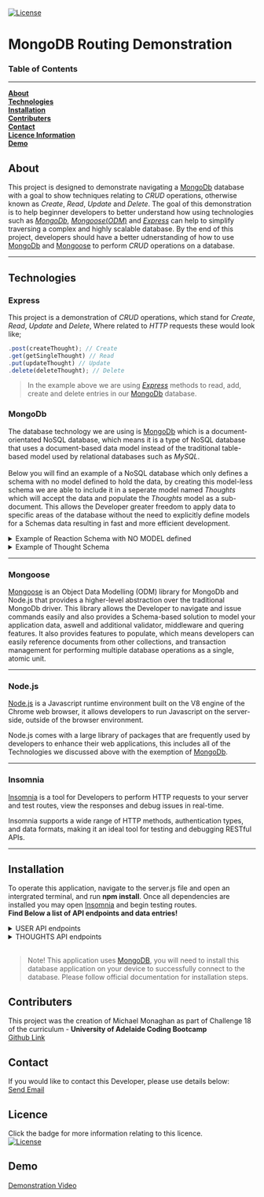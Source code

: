 <br>

[![License](https://img.shields.io/badge/License-MIT-blue.svg)](https://opensource.org/licenses/MIT)

# MongoDB Routing Demonstration

### Table of Contents <br>
***
 [**About**](#about)<br>
 [**Technologies**](#technologies)<br>
 [**Installation**](#installation)<br>
 [**Contributers**](#contributers)<br>
 [**Contact**](#contact)<br>
 [**Licence Information**](#licence)<br>
 [**Demo**](#demo)<br>


## About
This project is designed to demonstrate navigating a [MongoDb](https://www.mongodb.com/) database with a goal to show techniques relating to *CRUD* operations, otherwise known as *Create*, *Read*, *Update* and *Delete*. The goal of this demonstration is to help beginner developers to better understand how using technologies such as [*MongoDb*](https://www.mongodb.com/), [*Mongoose*(*ODM*)](https://mongoosejs.com/docs/) and [*Express*](https://expressjs.com/) can help to simplify traversing a complex and highly scalable database. By the end of this project, developers should have a better udnerstanding of how to use [MongoDb](https://www.mongodb.com/) and [Mongoose](https://mongoosejs.com/docs/) to perform *CRUD* operations on a database.
***
## Technologies

### **Express**
This project is a demonstration of *CRUD* operations, which stand for *Create*, *Read*, *Update* and *Delete*, Where related to *HTTP* requests these would look like;
``` js
.post(createThought); // Create
.get(getSingleThought) // Read
.put(updateThought) // Update
.delete(deleteThought); // Delete
```
> In the example above we are using [*Express*](https://expressjs.com/) methods to read, add, create and delete entries in our [MongoDb](https://www.mongodb.com/) database.
>
### **MongoDb**
The database technology we are using is [MongoDb](https://www.mongodb.com/) which is a document-orientated NoSQL database, which means it is a type of NoSQL database that uses a document-based data model instead of the traditional table-based model used by relational databases such as *MySQL*.<br>
<br>
Below you will find an example of a NoSQL database which only defines a schema with no model defined to hold the data, by creating this model-less schema we are able to include it in a seperate model named *Thoughts* which will accept the data and populate the *Thoughts* model as a sub-document. This allows the Developer greater freedom to apply data to specific areas of the database without the need to explicitly define models for a Schemas data resulting in fast and more efficient development.   
<details>
  <summary>Example of Reaction Schema with NO MODEL defined</summary>

  ``` js
  const { Schema } = require('mongoose');


const reactionSchema = new Schema(
  {
    reactionId: {
      type: Schema.Types.ObjectId,
      default: () => new mongoose.Types.ObjectId()
    },
    reactionBody: {
      type: String,
      required: true,
    },
    createdAt: {
      type: Date,
      default: Date.now,
    },
  },
  {
    toJSON: {
      getters: true,
      virtuals: true,
    },
  }
);

// Virtual to return formatted Date.
reactionSchema.virtual('formattedDate').get(function() {
    return this.createdAt.toLocaleDateString();
});

module.exports = reactionSchema;

```
</details>

<details>
  <summary>Example of Thought Schema</summary>

  ``` js
const thoughtSchema = new Schema(
    {
        thoughtText: {
            type: String,
            required: true,
            min_length: 1,
            max_length: 280
        },
        createdAt: {
            type: Date,
            default: Date.now
        },
        username: {
            type: String,
            ref: 'User',
            required: true
        },
        reactions: [reactionSchema] //Note the reaction Schema is included as a field within the Thought Schema.
    }, {
        toJSON: { 
            virtuals: true
        },
        
    }
);

```
</details>

***

### **Mongoose**
[Mongoose](https://mongoosejs.com/docs/) is an Object Data Modelling (ODM) library for MongoDb and Node.js that provides a higher-level abstraction over the traditional MongoDb driver. This library allows the Developer to navigate and issue commands easily and also provides a Schema-based solution to model your application data, aswell and additional validator, middleware and quering features. It also provides features to populate, which means developers can easily reference documents from other collections, and transaction management for performing multiple database operations as a single, atomic unit.

***

### **Node.js**
[Node.js](https://nodejs.org/en/docs) is a Javascript runtime environment built on the V8 engine of the Chrome web browser, it allows developers to run Javascript on the server-side, outside of the browser environment. <br>

Node.js comes with a large library of packages that are frequently used by developers to enhance their web applications, this includes all of the Technologies we discussed above with the exemption of [MongoDb](https://www.mongodb.com/).

***
### **Insomnia**
[Insomnia](https://docs.insomnia.rest/) is a tool for Developers to perform HTTP requests to your server and test routes, view the responses and debug issues in real-time.<br>

Insomnia supports a wide range of HTTP methods, authentication types, and data formats, making it an ideal tool for testing and debugging RESTful APIs.

***

## Installation
To operate this application, navigate to the server.js file and open an intergrated terminal, and run **npm install**.
Once all dependencies are installed you may open [Insomnia](https://docs.insomnia.rest/) and begin testing routes. <br>
**Find Below a list of API endpoints and data entries!**

<details>
  <summary>USER API endpoints</summary>

  ``` js
//   /api/users
router.route('/')
    .get(getUser)
    .post(createUser);

// /api/users/:userId
router.route('/:userId')
    .get(getSingleUser)
    .delete(deleteUser)
    .put(updateUser);

// /api/users/:userId/friends/:friendId
router.route('/:userId/friends/:friendId')
    .post(addFriend)
    .delete(deleteFriend);

// JSON Example Data
{
  "username": "lernantino",
  "email": "lernantino@gmail.com"
}

```
</details>
<details>
  <summary>THOUGHTS API endpoints</summary>

  ``` js
// api/thoughts
router.route('/')
    .get(getThoughts)
    .post(createThought);

// /api/thoughts/:thoughts
router.route('/:thoughtId')
    .get(getSingleThought)
    .put(updateThought)
    .delete(deleteThought);

// /api/thoughts/:thoughtId/reactions
router.route('/:thoughtId/reactions')
    .post(postReact);

// api/thoughts//:thoughtId/:reactionId
router.route('/:thoughtId/:reactionId')
    .delete(deleteReact);

// JSON Example Data
{
  "thoughtText": "Here's a cool thought...",
  "username": "lernantino",
  "userId": "5edff358a0fcb779aa7b118b"
}

```
</details>
<br>

>Note! This application uses [MongoDB](https://www.mongodb.com/), you will need to install this database application on your device to successfully connect to the database. Please follow official documentation for installation steps. 
>
## Contributers
This project was the creation of Michael Monaghan as part of Challenge 18 of the curriculum - **University of Adelaide Coding Bootcamp** <br>
[Github Link](https://github.com/Zim40)
## Contact
If you would like to contact this Developer, please use details below:<br>
[Send Email](mailto:michaelm810129@gmail.com)
## Licence
Click the badge for more information relating to this licence.<br>
[![License](https://img.shields.io/badge/License-MIT-blue.svg)](https://opensource.org/licenses/MIT)
## Demo 
[Demonstration Video](https://drive.google.com/file/d/1vGG_xFZmWr227DCkCya1e6BoVWcx9aOa/view?usp=share_link)
